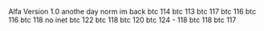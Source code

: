 Alfa Version 1.0
anothe day
norm
im back
btc 114
btc 113
btc 117
btc 116
btc 116
btc 118
no inet
btc 122
btc 118
btc 120
btc 124 - 118
btc 118
btc 117

